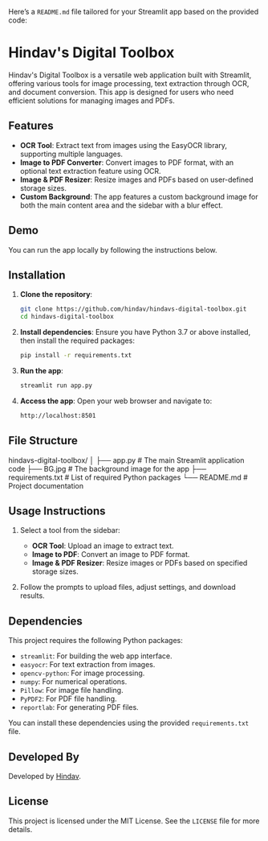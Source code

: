 Here’s a `README.md` file tailored for your Streamlit app based on the provided code:


# Hindav's Digital Toolbox

Hindav's Digital Toolbox is a versatile web application built with Streamlit, offering various tools for image processing, text extraction through OCR, and document conversion. This app is designed for users who need efficient solutions for managing images and PDFs.

## Features

- **OCR Tool**: Extract text from images using the EasyOCR library, supporting multiple languages.
- **Image to PDF Converter**: Convert images to PDF format, with an optional text extraction feature using OCR.
- **Image & PDF Resizer**: Resize images and PDFs based on user-defined storage sizes.
- **Custom Background**: The app features a custom background image for both the main content area and the sidebar with a blur effect.

## Demo

You can run the app locally by following the instructions below.

## Installation

1. **Clone the repository**:
    ```bash
    git clone https://github.com/hindav/hindavs-digital-toolbox.git
    cd hindavs-digital-toolbox
    ```

2. **Install dependencies**:
    Ensure you have Python 3.7 or above installed, then install the required packages:
    ```bash
    pip install -r requirements.txt
    ```

3. **Run the app**:
    ```bash
    streamlit run app.py
    ```

4. **Access the app**:
    Open your web browser and navigate to:
    ```bash
    http://localhost:8501
    ```

## File Structure


hindavs-digital-toolbox/
│
├── app.py               # The main Streamlit application code
├── BG.jpg               # The background image for the app
├── requirements.txt      # List of required Python packages
└── README.md            # Project documentation


## Usage Instructions

1. Select a tool from the sidebar:
   - **OCR Tool**: Upload an image to extract text.
   - **Image to PDF**: Convert an image to PDF format.
   - **Image & PDF Resizer**: Resize images or PDFs based on specified storage sizes.

2. Follow the prompts to upload files, adjust settings, and download results.

## Dependencies

This project requires the following Python packages:

- `streamlit`: For building the web app interface.
- `easyocr`: For text extraction from images.
- `opencv-python`: For image processing.
- `numpy`: For numerical operations.
- `Pillow`: For image file handling.
- `PyPDF2`: For PDF file handling.
- `reportlab`: For generating PDF files.

You can install these dependencies using the provided `requirements.txt` file.

## Developed By

Developed by [Hindav](https://github.com/hindav).

## License

This project is licensed under the MIT License. See the `LICENSE` file for more details.

